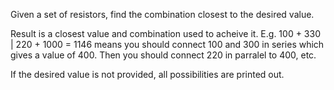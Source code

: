Given a set of resistors, find the combination closest to the desired value.

Result is a closest value and combination used to acheive it. E.g.
        100 + 330 | 220 + 1000 = 1146
means you should connect 100 and 300 in series which gives a value of 400. Then you should connect 220 in parralel to 400, etc.

If the desired value is not provided, all possibilities are printed out.
